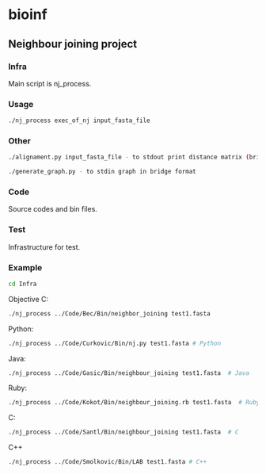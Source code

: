 bioinf
======

## Neighbour joining project

### Infra

Main script is nj_process.

### Usage

```sh
./nj_process exec_of_nj input_fasta_file
```

### Other

```sh
./alignament.py input_fasta_file - to stdout print distance matrix (bridges)
```

```sh
./generate_graph.py - to stdin graph in bridge format
```

### Code

Source codes and bin files.

### Test

Infrastructure for test.

### Example

```sh
cd Infra
```

Objective C:
```sh
./nj_process ../Code/Bec/Bin/neighbor_joining test1.fasta
```
Python:
```sh
./nj_process ../Code/Curkovic/Bin/nj.py test1.fasta # Python
```

Java:
```sh
./nj_process ../Code/Gasic/Bin/neighbour_joining test1.fasta  # Java
```

Ruby:
```sh
./nj_process ../Code/Kokot/Bin/neighbour_joining.rb test1.fasta  # Ruby
```

C:
```sh
./nj_process ../Code/Santl/Bin/neighbour_joining test1.fasta  # C
```

C++
```sh
./nj_process ../Code/Smolkovic/Bin/LAB test1.fasta # C++
```
